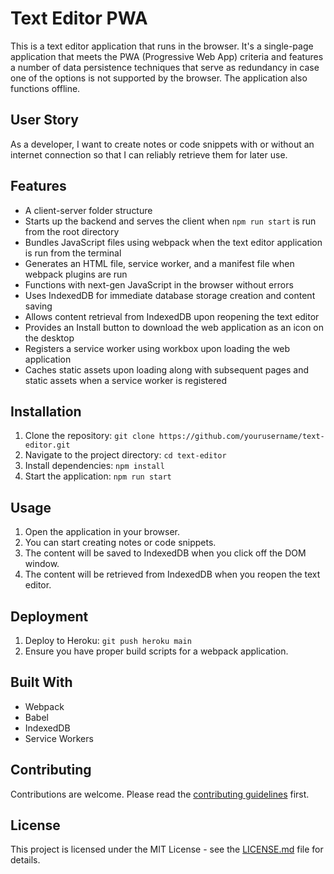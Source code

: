 # Text Editor PWA

This is a text editor application that runs in the browser. It's a single-page application that meets the PWA (Progressive Web App) criteria and features a number of data persistence techniques that serve as redundancy in case one of the options is not supported by the browser. The application also functions offline.

## User Story

As a developer, I want to create notes or code snippets with or without an internet connection so that I can reliably retrieve them for later use.

## Features

- A client-server folder structure
- Starts up the backend and serves the client when `npm run start` is run from the root directory
- Bundles JavaScript files using webpack when the text editor application is run from the terminal
- Generates an HTML file, service worker, and a manifest file when webpack plugins are run
- Functions with next-gen JavaScript in the browser without errors
- Uses IndexedDB for immediate database storage creation and content saving
- Allows content retrieval from IndexedDB upon reopening the text editor
- Provides an Install button to download the web application as an icon on the desktop
- Registers a service worker using workbox upon loading the web application
- Caches static assets upon loading along with subsequent pages and static assets when a service worker is registered

## Installation

1. Clone the repository: `git clone https://github.com/yourusername/text-editor.git`
2. Navigate to the project directory: `cd text-editor`
3. Install dependencies: `npm install`
4. Start the application: `npm run start`

## Usage

1. Open the application in your browser.
2. You can start creating notes or code snippets.
3. The content will be saved to IndexedDB when you click off the DOM window.
4. The content will be retrieved from IndexedDB when you reopen the text editor.

## Deployment

1. Deploy to Heroku: `git push heroku main`
2. Ensure you have proper build scripts for a webpack application.

## Built With

- Webpack
- Babel
- IndexedDB
- Service Workers

## Contributing

Contributions are welcome. Please read the [contributing guidelines](CONTRIBUTING.md) first.

## License

This project is licensed under the MIT License - see the [LICENSE.md](LICENSE.md) file for details.
